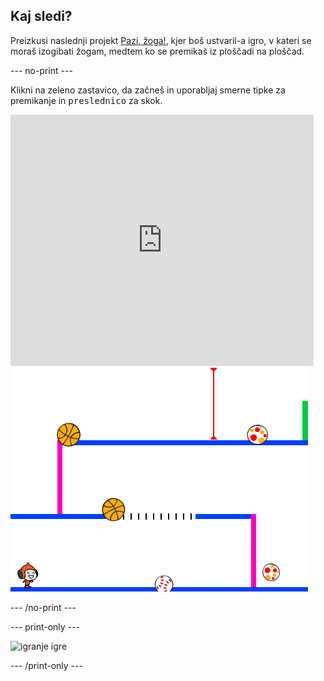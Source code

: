 ## Kaj sledi?

Preizkusi naslednji projekt [Pazi, žoga!](https://projects.raspberrypi.org/en/projects/dodgeball?utm_source=pathway&utm_medium=whatnext&utm_campaign=projects), kjer boš ustvaril-a igro, v kateri se moraš izogibati žogam, medtem ko se premikaš iz ploščadi na ploščad.

\--- no-print \---

Klikni na zeleno zastavico, da začneš in uporabljaj smerne tipke za premikanje in <kbd>preslednico</kbd> za skok.

<div class="scratch-preview">
  <iframe allowtransparency="true" width="485" height="402" src="https://scratch.mit.edu/projects/embed/251809924/?autostart=false" frameborder="0" scrolling="no"></iframe>
  <img src="images/dodge-final.png">
</div>

\--- /no-print \---

\--- print-only \---

![igranje igre](images/dodgeball-showcase.png)

\--- /print-only \---